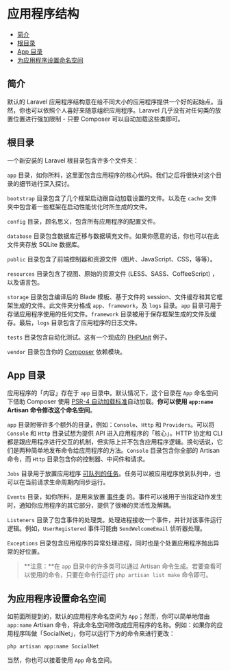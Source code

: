 # 应用程序结构

- [简介](#introduction)
- [根目录](#the-root-directory)
- [App 目录](#the-app-directory)
- [为应用程序设置命名空间](#namespacing-your-application)

<a name="introduction"></a>
## 简介

默认的 Laravel 应用程序结构意在给不同大小的应用程序提供一个好的起始点。当然，你也可以依照个人喜好来随意组织应用程序。Laravel 几乎没有对任何类的放置位置进行强加限制 - 只要 Composer 可以自动加载这些类即可。

<a name="the-root-directory"></a>
## 根目录

一个新安装的 Laravel 根目录包含许多个文件夹：

`app` 目录，如你所料，这里面包含应用程序的核心代码。我们之后将很快对这个目录的细节进行深入探讨。

`bootstrap` 目录包含了几个框架启动跟自动加载设置的文件。以及在 `cache` 文件夹中包含着一些框架在启动性能优化时所生成的文件。

`config` 目录，顾名思义，包含所有应用程序的配置文件。

`database` 目录包含数据库迁移与数据填充文件。如果你愿意的话，你也可以在此文件夹存放 SQLite 数据库。

`public` 目录包含了前端控制器和资源文件（图片、JavaScript、CSS，等等）。

`resources` 目录包含了视图、原始的资源文件 (LESS、SASS、CoffeeScript) ，以及语言包。

`storage` 目录包含编译后的 Blade 模板、基于文件的 session、文件缓存和其它框架生成的文件。此文件夹分格成 `app`、`framework`，及 `logs` 目录。`app` 目录可用于存储应用程序使用的任何文件。`framework` 目录被用于保存框架生成的文件及缓存。最后，`logs` 目录包含了应用程序的日志文件。

`tests` 目录包含自动化测试。这有一个现成的 [PHPUnit](https://phpunit.de/) 例子。

`vendor` 目录包含你的 [Composer](https://getcomposer.org) 依赖模块。

<a name="the-app-directory"></a>
## App 目录

应用程序的「内容」存在于 `app` 目录中。默认情况下，这个目录在 `App` 命名空间下借助 Composer 使用 [PSR-4 自动加载标准](http://www.php-fig.org/psr/psr-4/)自动加载。**你可以使用 `app:name` Artisan 命令修改这个命名空间**。

`app` 目录附带许多个额外的目录，例如：`Console`、`Http` 和 `Providers`。可以将 `Console` 和 `Http` 目录试想为提供 API 进入应用程序的「核心」。HTTP 协定和 CLI 都是跟应用程序进行交互的机制，但实际上并不包含应用程序逻辑。换句话说，它们是两种简单地发布命令给应用程序的方法。`Console` 目录包含你全部的 Artisan 命令，而 `Http` 目录包含你的控制器、中间件和请求。

`Jobs` 目录用于放置应用程序 [可队列的任务](/docs/{{version}}/queues)。任务可以被应用程序放到队列中，也可以在当前请求生命周期内同步运行。

`Events` 目录，如你所料，是用来放置 [事件类](/docs/{{version}}/events) 的。事件可以被用于当指定动作发生时，通知你应用程序的其它部分，提供了很棒的灵活性及解耦。

`Listeners` 目录了包含事件的处理类。处理进程接收一个事件，并针对该事件运行逻辑。例如，`UserRegistered` 事件可能由 `SendWelcomeEmail` 侦听器处理。

`Exceptions` 目录包含应用程序的异常处理进程，同时也是个处置应用程序抛出异常的好位置。

> **注意：**在 `app` 目录中的许多类可以通过 Artisan 命令生成。若要查看可以使用的命令，只要在命令行运行 `php artisan list make` 命令即可。

<a name="namespacing-your-application"></a>
## 为应用程序设置命名空间

如前面所提到的，默认的应用程序命名空间为 `App`；然而，你可以简单地借由 `app:name` Artisan 命令，将此命名空间修改成应用程序的名称。例如：如果你的应用程序叫做「SocialNet」，你可以运行下方的命令来进行更改：

    php artisan app:name SocialNet

当然，你也可以接着使用 `App` 命名空间。


